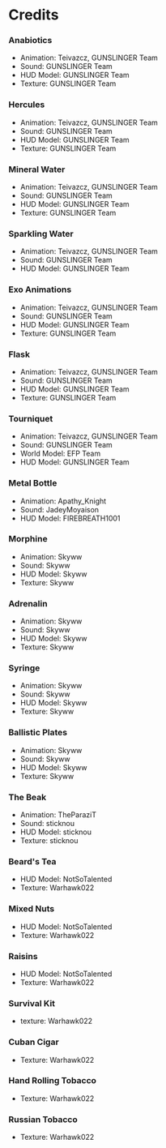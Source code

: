 # Credits

### Anabiotics
* Animation: Teivazcz, GUNSLINGER Team
* Sound: GUNSLINGER Team
* HUD Model: GUNSLINGER Team
* Texture: GUNSLINGER Team

### Hercules
* Animation: Teivazcz, GUNSLINGER Team
* Sound: GUNSLINGER Team
* HUD Model: GUNSLINGER Team
* Texture: GUNSLINGER Team

### Mineral Water
* Animation: Teivazcz, GUNSLINGER Team
* Sound: GUNSLINGER Team
* HUD Model: GUNSLINGER Team
* Texture: GUNSLINGER Team

### Sparkling Water
* Animation: Teivazcz, GUNSLINGER Team
* Sound: GUNSLINGER Team
* HUD Model: GUNSLINGER Team

### Exo Animations
* Animation: Teivazcz, GUNSLINGER Team
* Sound: GUNSLINGER Team
* HUD Model: GUNSLINGER Team
* Texture: GUNSLINGER Team

### Flask
* Animation: Teivazcz, GUNSLINGER Team
* Sound: GUNSLINGER Team
* HUD Model: GUNSLINGER Team
* Texture: GUNSLINGER Team

### Tourniquet
* Animation: Teivazcz, GUNSLINGER Team
* Sound: GUNSLINGER Team
* World Model: EFP Team
* HUD Model: GUNSLINGER Team

### Metal Bottle
* Animation: Apathy_Knight
* Sound: JadeyMoyaison
* HUD Model: FIREBREATH1001

### Morphine
* Animation: Skyww
* Sound: Skyww
* HUD Model: Skyww
* Texture: Skyww

### Adrenalin
* Animation: Skyww
* Sound: Skyww
* HUD Model: Skyww
* Texture: Skyww

### Syringe
* Animation: Skyww
* Sound: Skyww
* HUD Model: Skyww
* Texture: Skyww

### Ballistic Plates
* Animation: Skyww
* Sound: Skyww
* HUD Model: Skyww
* Texture: Skyww

### The Beak
* Animation: TheParaziT
* Sound: sticknou
* HUD Model: sticknou
* Texture: sticknou

### Beard's Tea
* HUD Model: NotSoTalented
* Texture: Warhawk022

### Mixed Nuts
* HUD Model: NotSoTalented
* Texture: Warhawk022

### Raisins
* HUD Model: NotSoTalented
* Texture: Warhawk022

### Survival Kit
* texture: Warhawk022

### Cuban Cigar
* Texture: Warhawk022

### Hand Rolling Tobacco
* Texture: Warhawk022

### Russian Tobacco
* Texture: Warhawk022
